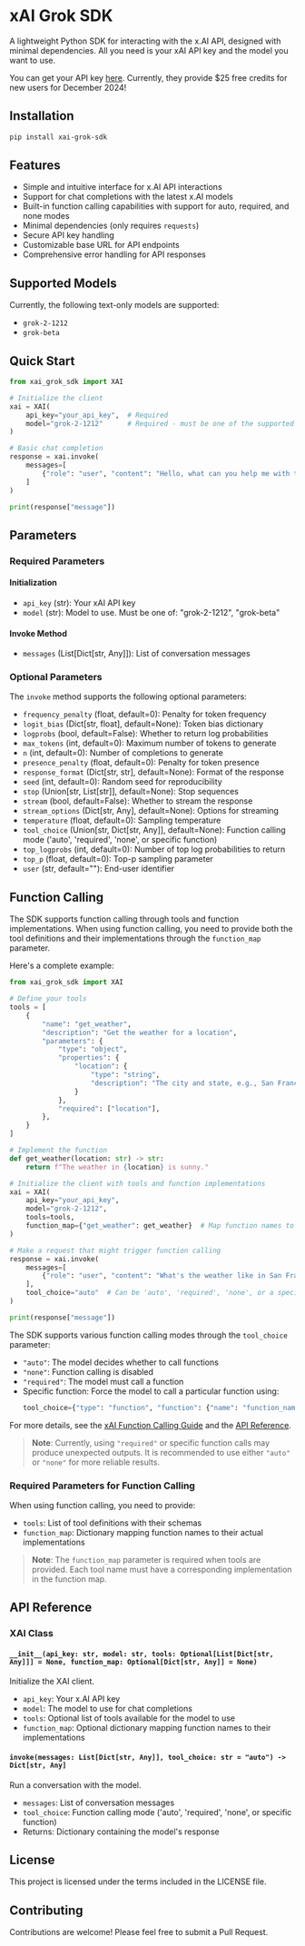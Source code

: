 # xAI Grok SDK

A lightweight Python SDK for interacting with the x.AI API, designed with minimal dependencies. All you need is your xAI API key and the model you want to use.

You can get your API key [here](https://console.x.ai/). Currently, they provide $25 free credits for new users for December 2024!

## Installation

```bash
pip install xai-grok-sdk
```

## Features

- Simple and intuitive interface for x.AI API interactions
- Support for chat completions with the latest x.AI models
- Built-in function calling capabilities with support for auto, required, and none modes
- Minimal dependencies (only requires `requests`)
- Secure API key handling
- Customizable base URL for API endpoints
- Comprehensive error handling for API responses

## Supported Models

Currently, the following text-only models are supported:

- `grok-2-1212`
- `grok-beta`

## Quick Start

```python
from xai_grok_sdk import XAI

# Initialize the client
xai = XAI(
    api_key="your_api_key",  # Required
    model="grok-2-1212"      # Required - must be one of the supported models
)

# Basic chat completion
response = xai.invoke(
    messages=[
        {"role": "user", "content": "Hello, what can you help me with today?"}
    ]
)

print(response["message"])
```

## Parameters

### Required Parameters

#### Initialization

- `api_key` (str): Your xAI API key
- `model` (str): Model to use. Must be one of: "grok-2-1212", "grok-beta"

#### Invoke Method

- `messages` (List[Dict[str, Any]]): List of conversation messages

### Optional Parameters

The `invoke` method supports the following optional parameters:

- `frequency_penalty` (float, default=0): Penalty for token frequency
- `logit_bias` (Dict[str, float], default=None): Token bias dictionary
- `logprobs` (bool, default=False): Whether to return log probabilities
- `max_tokens` (int, default=0): Maximum number of tokens to generate
- `n` (int, default=0): Number of completions to generate
- `presence_penalty` (float, default=0): Penalty for token presence
- `response_format` (Dict[str, str], default=None): Format of the response
- `seed` (int, default=0): Random seed for reproducibility
- `stop` (Union[str, List[str]], default=None): Stop sequences
- `stream` (bool, default=False): Whether to stream the response
- `stream_options` (Dict[str, Any], default=None): Options for streaming
- `temperature` (float, default=0): Sampling temperature
- `tool_choice` (Union[str, Dict[str, Any]], default=None): Function calling mode ('auto', 'required', 'none', or specific function)
- `top_logprobs` (int, default=0): Number of top log probabilities to return
- `top_p` (float, default=0): Top-p sampling parameter
- `user` (str, default=""): End-user identifier

## Function Calling

The SDK supports function calling through tools and function implementations. When using function calling, you need to provide both the tool definitions and their implementations through the `function_map` parameter.

Here's a complete example:

```python
from xai_grok_sdk import XAI

# Define your tools
tools = [
    {
        "name": "get_weather",
        "description": "Get the weather for a location",
        "parameters": {
            "type": "object",
            "properties": {
                "location": {
                    "type": "string",
                    "description": "The city and state, e.g., San Francisco, CA",
                }
            },
            "required": ["location"],
        },
    }
]

# Implement the function
def get_weather(location: str) -> str:
    return f"The weather in {location} is sunny."

# Initialize the client with tools and function implementations
xai = XAI(
    api_key="your_api_key",
    model="grok-2-1212",
    tools=tools,
    function_map={"get_weather": get_weather}  # Map function names to implementations
)

# Make a request that might trigger function calling
response = xai.invoke(
    messages=[
        {"role": "user", "content": "What's the weather like in San Francisco?"}
    ],
    tool_choice="auto"  # Can be 'auto', 'required', 'none', or a specific function
)

print(response["message"])
```

The SDK supports various function calling modes through the `tool_choice` parameter:

- `"auto"`: The model decides whether to call functions
- `"none"`: Function calling is disabled
- `"required"`: The model must call a function
- Specific function: Force the model to call a particular function using:
  ```python
  tool_choice={"type": "function", "function": {"name": "function_name"}}
  ```

For more details, see the [xAI Function Calling Guide](https://docs.x.ai/docs/guides/function-calling) and the [API Reference](https://docs.x.ai/api/endpoints#chat-completions).

> **Note**: Currently, using `"required"` or specific function calls may produce unexpected outputs. It is recommended to use either `"auto"` or `"none"` for more reliable results.

### Required Parameters for Function Calling

When using function calling, you need to provide:

- `tools`: List of tool definitions with their schemas
- `function_map`: Dictionary mapping function names to their actual implementations

> **Note**: The `function_map` parameter is required when tools are provided. Each tool name must have a corresponding implementation in the function map.

## API Reference

### XAI Class

#### `__init__(api_key: str, model: str, tools: Optional[List[Dict[str, Any]]] = None, function_map: Optional[Dict[str, Any]] = None)`

Initialize the XAI client.

- `api_key`: Your x.AI API key
- `model`: The model to use for chat completions
- `tools`: Optional list of tools available for the model to use
- `function_map`: Optional dictionary mapping function names to their implementations

#### `invoke(messages: List[Dict[str, Any]], tool_choice: str = "auto") -> Dict[str, Any]`

Run a conversation with the model.

- `messages`: List of conversation messages
- `tool_choice`: Function calling mode ('auto', 'required', 'none', or specific function)
- Returns: Dictionary containing the model's response

## License

This project is licensed under the terms included in the LICENSE file.

## Contributing

Contributions are welcome! Please feel free to submit a Pull Request.
